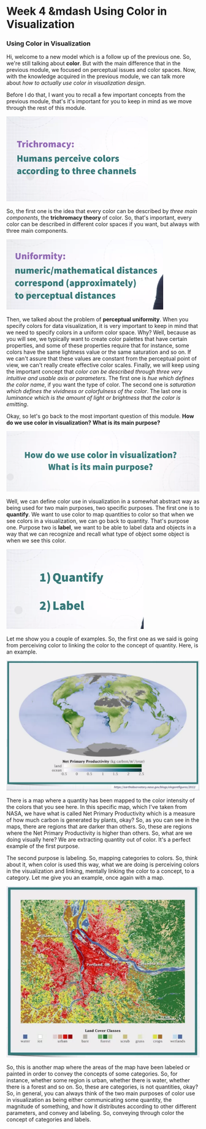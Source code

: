 # Week 4 &mdash Using Color in Visualization

### Using Color in Visualization

Hi, welcome to a new model which is a follow up of the previous one. So, we're still talking about **color**. But with the main difference that in the previous module, we focused on perceptual issues and color spaces. Now, with the knowledge acquired in the previous module, we can talk more about _how to actually use color in visualization design_. 

Before I do that, I want you to recall a few important concepts from the previous module, that's it's important for you to keep in mind as we move through the rest of this module. 

![](week4_01.PNG)

So, the first one is the idea that every color can be described by _three main components_, the **trichromacy theory** of color. So, that's important, every color can be described in different color spaces if you want, but always with three main components. 

![](week4_02.PNG)

Then, we talked about the problem of **perceptual uniformity**. When you specify colors for data visualization, it is very important to keep in mind that we need to specify colors in a uniform color space. Why? Well, because as you will see, we typically want to create color palettes that have certain properties, and some of these properties require that for instance, some colors have the same lightness value or the same saturation and so on. If we can't assure that these values are constant from the perceptual point of view, we can't really create effective color scales. Finally, we will keep using the important concept that _color can be described through three very intuitive and usable axis or parameters_. The first one is _hue which defines the color name_, if you want the type of color. The second one is _saturation which defines the vividness or colorfulness of the color_. The last one is _luminance which is the amount of light or brightness that the color is emitting_.

Okay, so let's go back to the most important question of this module. __How do we use color in visualization?__ __What is its main purpose?__ 

![](week4_03.PNG)

Well, we can define color use in visualization in a somewhat abstract way as being used for two main purposes, two specific purposes. The first one is to **quantify**. We want to use color to map quantities to color so that when we see colors in a visualization, we can go back to quantity. That's purpose one. Purpose two is **label**, we want to be able to label data and objects in a way that we can recognize and recall what type of object some object is when we see this color. 

![](week4_04.PNG)

Let me show you a couple of examples. So, the first one as we said is going from perceiving color to linking the color to the concept of quantity. Here, is an example. 

![](week4_05.PNG)

There is a map where a quantity has been mapped to the color intensity of the colors that you see here. In this specific map, which I've taken from NASA, we have what is called Net Primary Productivity which is a measure of how much carbon is generated by plants, okay? So, as you can see in the maps, there are regions that are darker than others. So, these are regions where the Net Primary Productivity is higher than others. So, what are we doing visually here? We are extracting quantity out of color. It's a perfect example of the first purpose. 

The second purpose is labeling. So, mapping categories to colors. So, think about it, when color is used this way, what we are doing is perceiving colors in the visualization and linking, mentally linking the color to a concept, to a category. Let me give you an example, once again with a map. 

![](week4_06.PNG)

So, this is another map where the areas of the map have been labeled or painted in order to convey the concepts of some categories. So, for instance, whether some region is urban, whether there is water, whether there is a forest and so on. So, these are categories, is not quantities, okay? So, in general, you can always think of the two main purposes of color use in visualization as being either communicating some quantity, the magnitude of something, and how it distributes according to other different parameters, and convey and labeling. So, conveying through color the concept of categories and labels.